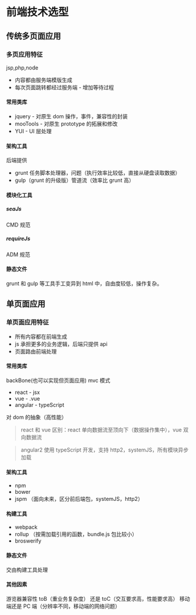 # 前端技术选型

## 传统多页面应用

### 多页应用特征

jsp,php,node

- 内容都由服务端模版生成
- 每次页面跳转都经过服务端 - 增加等待过程

#### 常用类库

- jquery - 对原生 dom 操作，事件，兼容性的封装
- mooTools - 对原生 prototype 的拓展和修改
- YUI - UI 层处理

#### 架构工具

后端提供

- grunt 任务脚本处理器，问题（执行效率比较低，直接从硬盘读取数据）
- gulp（grunt 的升级版）管道流（效率比 grunt 高）

#### 模块化工具

##### seaJs

CMD 规范

##### requireJs

ADM 规范

#### 静态文件

grunt 和 gulp 等工具手工变异到 html 中，自由度较低，操作复杂。

## 单页面应用

### 单页面应用特征

- 所有内容都在前端生成
- js 承担更多的业务逻辑，后端只提供 api
- 页面路由前端处理

#### 常用类库

backBone(也可以实现但页面应用) mvc 模式

- react - jsx
- vue - .vue
- angular - typeScript

对 dom 的抽象（高性能）

> react 和 vue 区别：react 单向数据流至顶向下（数据操作集中），vue 双向数据流

> angular2 使用 typeScript 开发，支持 http2，systemJS，所有模块异步加载

#### 架构工具

- npm
- bower
- jspm （面向未来，区分前后端包，systemJS，http2）

#### 构建工具

- webpack
- rollup （按需加载引用的函数，bundle.js 包比较小）
- broswerify

#### 静态文件

交由构建工具处理

#### 其他因素

游览器兼容性
toB（重业务复杂度） 还是 toC（交互要求高，性能要求高）
移动端还是 PC 端（分辨率不同，移动端的网络问题）
